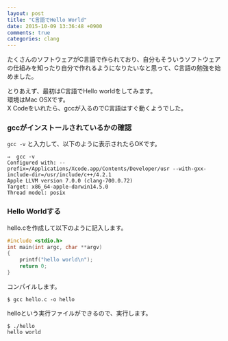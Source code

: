 ```yaml
---
layout: post
title: "C言語でHello World"
date: 2015-10-09 13:36:48 +0900
comments: true
categories: clang
---
```


たくさんのソフトウェアがC言語で作られており、自分もそういうソフトウェアの仕組みを知ったり自分で作れるようになりたいなと思って、C言語の勉強を始めました。

とりあえず、最初はC言語でHello worldをしてみます。  
環境はMac OSXです。  
X Codeをいれたら、gccが入るのでC言語はすぐ動くようでした。  

### gccがインストールされているかの確認

`gcc -v` と入力して、以下のように表示されたらOKです。

~~~
⇒  gcc -v
Configured with: --prefix=/Applications/Xcode.app/Contents/Developer/usr --with-gxx-include-dir=/usr/include/c++/4.2.1
Apple LLVM version 7.0.0 (clang-700.0.72)
Target: x86_64-apple-darwin14.5.0
Thread model: posix

~~~

### Hello Worldする
hello.cを作成して以下のように記入します。


~~~c
#include <stdio.h>
int main(int argc, char **argv)
{
    printf("hello world\n");
    return 0;
}

~~~

コンパイルします。

~~~
$ gcc hello.c -o hello

~~~

helloという実行ファイルができるので、実行します。

~~~
$ ./hello 
hello world

~~~
